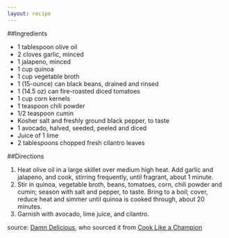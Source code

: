 ```yaml
---
layout: recipe
---
```


##Ingredients
- 1 tablespoon olive oil
- 2 cloves garlic, minced
- 1 jalapeno, minced
- 1 cup quinoa
- 1 cup vegetable broth
- 1 (15-ounce) can black beans, drained and rinsed
- 1 (14.5 oz) can fire-roasted diced tomatoes
- 1 cup corn kernels
- 1 teaspoon chili powder
- 1/2 teaspoon cumin
- Kosher salt and freshly ground black pepper, to taste
- 1 avocado, halved, seeded, peeled and diced
- Juice of 1 lime
- 2 tablespoons chopped fresh cilantro leaves

##Directions
1. Heat olive oil in a large skillet over medium high heat. Add garlic and jalapeno, and cook, stirring frequently, until fragrant, about 1 minute.
2. Stir in quinoa, vegetable broth, beans, tomatoes, corn, chili powder and cumin; season with salt and pepper, to taste. Bring to a boil; cover, reduce heat and simmer until quinoa is cooked through, about 20 minutes.
3. Garnish with avocado, lime juice, and cilantro.

source: [Damn Delicious](http://damndelicious.net/2014/04/09/one-pan-mexican-quinoa/), who sourced it from [Cook Like a Champion ](http://cooklikeachampion.com/2014/02/one-pan-mexican-quinoa/)

	



